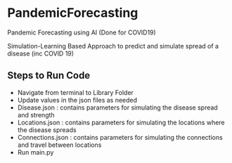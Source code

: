 # PandemicForecasting
 Pandemic Forecasting using AI (Done for COVID19)
 
 Simulation-Learning Based Approach to predict and simulate spread of a disease (inc COVID 19)
 
## Steps to Run Code
 - Navigate from terminal to Library Folder
 - Update values in the json files as needed
  - Disease.json : contains parameters for simulating the disease spread and strength
  - Locations.json : contains parameters for simulating the locations where the disease spreads
  - Connections.json : contains parameters for simulating the connections and travel between locations
 - Run main.py

